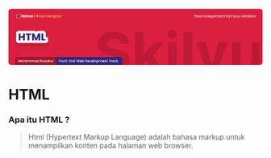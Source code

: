 ![Image HTML Banner!](../assets/html-banner.png "HTML")
# **HTML**
### Apa itu HTML ?
> Html (Hypertext Markup Language) adalah bahasa markup untuk menampilkan konten pada halaman web browser.